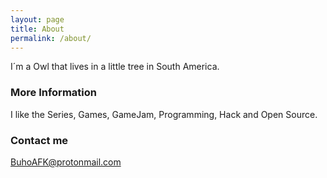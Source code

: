 ```yaml
---
layout: page
title: About
permalink: /about/
---
```


I´m a Owl that lives in a little tree in South America.

### More Information

I like the Series, Games, GameJam, Programming, Hack and Open Source.

### Contact me

[BuhoAFK@protonmail.com](mailto:BuhoAFK@protonmail.com)
